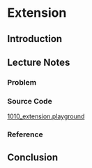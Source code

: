 # Extension

## Introduction

## Lecture Notes

### Problem

### Source Code
[1010_extension.playground]

[1010_extension.playground]: https://www.dropbox.com/sh/nom0467cql4yt1g/AAB4UmnnlpCE1c36qbXZKAiOa?dl=0


### Reference

## Conclusion
